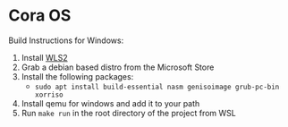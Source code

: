 # Cora OS

Build Instructions for Windows:
1. Install [WLS2](..%2F..%2FUsers%2Fgmart%2FAppData%2FLocal%2FTemp%2FManual%20installation%20steps%20for%20older%20versions%20of%20WSL%20-%20Microsoft%20Learn.url)
2. Grab a debian based distro from the Microsoft Store
3. Install the following packages:
    - `sudo apt install build-essential nasm genisoimage grub-pc-bin xorriso`
4. Install qemu for windows and add it to your path
5. Run `make run` in the root directory of the project from WSL